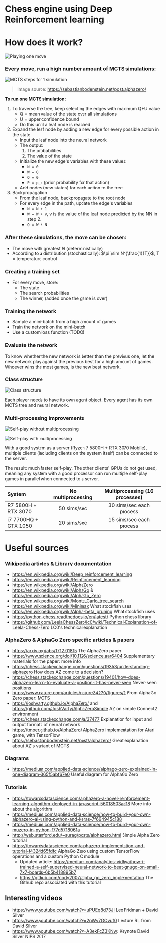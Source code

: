 # Chess engine using Deep Reinforcement learning

# How does it work?


![Playing one move](img/ChessRL-schematic.png "Playing one move")


### Every move, run a high number amount of MCTS simulations:

![MCTS steps for 1 simulation](img/MCTS-steps.png "MCTS steps for 1 simulation")

> Image source: https://sebastianbodenstein.net/post/alphazero/

**To run one MCTS simulation:**

1. To traverse the tree, keep selecting the edges with maximum Q+U value
	* Q = mean value of the state over all simulations
	* U = upper confidence bound
	* Do this until a leaf node is reached
2. Expand the leaf node by adding a new edge for every possible action in the state
	* Input the leaf node into the neural network
	* The output:
		1) The probabilities 
		2) The value of the state
	* Initialize the new edge's variables with these values:
		* `N = 0`
		* `W = 0` 
		* `Q = 0`
		* `P = p_a` (prior probability for that action)
	* Add nodes (new states) for each action to the tree
3. Backpropagation
	* From the leaf node, backpropagate to the root node
	* For every edge in the path, update the edge's variables
		* `N = N + 1`
		* `W = W + v`, v is the value of the leaf node predicted by the NN in step 2.
		* `Q = W / N`

### After these simulations, the move can be chosen:

* The move with greatest $N$ (deterministically)
* According to a distribution (stochastically): $\pi \sim N^{\frac{1}{T}}$, T = temperature control

### Creating a training set

* For every move, store:
	* The state
	* The search probabilities
	* The winner, (added once the game is over)


### Training the network

* Sample a mini-batch from a high amount of games
* Train the network on the mini-batch
* Use a custom loss function (TODO)

### Evaluate the network

To know whether the new network is better than the previous one, let the new network play
against the previous best for a high amount of games. Whoever wins the most games, is the new best network.

### Class structure

![Class structure](img/class-structure.png "Class structure")

Each player needs to have its own agent object. Every agent has its own 
MCTS tree and neural network.

### Multi-processing improvements 

![Self-play without multiprocessing](img/without-multiprocessing.png "Self-play without multiprocessing")


![Self-play with multiprocessing](img/with-multiprocessing.png "Self-play with multiprocessing")

With a good system as a server (Ryzen 7 5800H + RTX 3070 Mobile), multiple clients (including clients on the system itself) can be connected to the server. 

The result: much faster self-play. The other clients' GPUs do not get used, meaning any system with a good processor can run multiple self-play games in parallel when connected to a server.


|System|No multiprocessing|Multiprocessing (16 processes)|
|:-|:-------------------:|:-------------------:|
|R7 5800H + RTX 3070|50 sims/sec|30 sims/sec each process|
|i7 7700HQ + GTX 1050|20 sims/sec|15 sims/sec each process|


# Useful sources

### Wikipedia articles & Library documentation

* https://en.wikipedia.org/wiki/Deep_reinforcement_learning
* https://en.wikipedia.org/wiki/Reinforcement_learning
* https://en.wikipedia.org/wiki/AlphaZero
* https://en.wikipedia.org/wiki/AlphaGo & https://en.wikipedia.org/wiki/AlphaGo_Zero
* https://en.wikipedia.org/wiki/Monte_Carlo_tree_search
* https://en.wikipedia.org/wiki/Minimax What stockfish uses
* https://en.wikipedia.org/wiki/Alpha-beta_pruning What stockfish uses
* https://python-chess.readthedocs.io/en/latest/ Python chess library
* https://github.com/LeelaChessZero/lc0/wiki/Technical-Explanation-of-Leela-Chess-Zero  LC0's technical explanation


### AlphaZero & AlphaGo Zero specific articles & papers

* https://arxiv.org/abs/1712.01815 The AlphaZero paper
* https://www.science.org/doi/10.1126/science.aar6404 Supplementary materials for the paper: more info
* https://chess.stackexchange.com/questions/19353/understanding-alphazero How does AZ come to a decision?
* https://chess.stackexchange.com/questions/19401/how-does-alphazero-learn-to-evaluate-a-position-it-has-never-seen Never-seen positions
* https://www.nature.com/articles/nature24270/figures/2 From AlphaGo Zero paper: MCTS 
* https://joshvarty.github.io/AlphaZero/ and https://github.com/JoshVarty/AlphaZeroSimple AZ on simple Connect2 environment
* https://chess.stackexchange.com/a/37477 Explanation for input and output formats of neural network 
* https://tmoer.github.io/AlphaZero/ AlphaZero implementation for Atari game, with TensorFlow
* https://sebastianbodenstein.net/post/alphazero/ Great explanation about AZ's variant of MCTS 

### Diagrams

* https://medium.com/applied-data-science/alphago-zero-explained-in-one-diagram-365f5abf67e0  Useful diagram for AlphaGo Zero


### Tutorials

* https://towardsdatascience.com/alphazero-a-novel-reinforcement-learning-algorithm-deployed-in-javascript-56018503ad18 More info about the algorithm
* https://medium.com/applied-data-science/how-to-build-your-own-alphazero-ai-using-python-and-keras-7f664945c188
* https://medium.com/applied-data-science/how-to-build-your-own-muzero-in-python-f77d5718061a
* http://web.stanford.edu/~surag/posts/alphazero.html Simple Alpha Zero tutorial
* https://towardsdatascience.com/alphazero-implementation-and-tutorial-f4324d65fdfc AlphaGo Zero using custom TensorFlow operations and a custom Python C module 
	* Updated article: https://medium.com/analytics-vidhya/how-i-trained-a-self-supervised-neural-network-to-beat-gnugo-on-small-7x7-boards-6b5b418895b7
	* https://github.com/cody2007/alpha_go_zero_implementation The Github repo associated with this tutorial



## Interesting videos

* https://www.youtube.com/watch?v=uPUEq8d73JI Lex Fridman + David Silver
* https://www.youtube.com/watch?v=2pWv7GOvuf0 Lecture RL from David Silver
* https://www.youtube.com/watch?v=A3ekFcZ3KNw: Keynote David Silver NIPS 2017